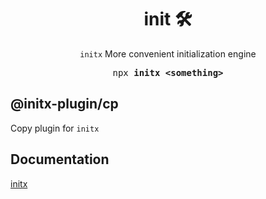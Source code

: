 <h1 align="center">init 🛠</h1>

<p align="center"><code>initx</code> More convenient initialization engine</p>

<pre align="center">npx <b>initx &lt;something&gt;</b></pre>

## @initx-plugin/cp

Copy plugin for `initx`

## Documentation

[initx](https://github.com/imba97/initx)
